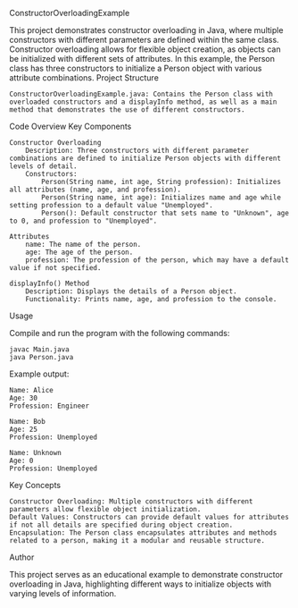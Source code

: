 ConstructorOverloadingExample

This project demonstrates constructor overloading in Java, where multiple constructors with different parameters are defined within the same class. Constructor overloading allows for flexible object creation, as objects can be initialized with different sets of attributes. In this example, the Person class has three constructors to initialize a Person object with various attribute combinations.
Project Structure

    ConstructorOverloadingExample.java: Contains the Person class with overloaded constructors and a displayInfo method, as well as a main method that demonstrates the use of different constructors.

Code Overview
Key Components

    Constructor Overloading
        Description: Three constructors with different parameter combinations are defined to initialize Person objects with different levels of detail.
        Constructors:
            Person(String name, int age, String profession): Initializes all attributes (name, age, and profession).
            Person(String name, int age): Initializes name and age while setting profession to a default value "Unemployed".
            Person(): Default constructor that sets name to "Unknown", age to 0, and profession to "Unemployed".

    Attributes
        name: The name of the person.
        age: The age of the person.
        profession: The profession of the person, which may have a default value if not specified.

    displayInfo() Method
        Description: Displays the details of a Person object.
        Functionality: Prints name, age, and profession to the console.

Usage

Compile and run the program with the following commands:

    javac Main.java
    java Person.java

Example output:

    Name: Alice
    Age: 30
    Profession: Engineer

    Name: Bob
    Age: 25
    Profession: Unemployed

    Name: Unknown
    Age: 0
    Profession: Unemployed

Key Concepts

    Constructor Overloading: Multiple constructors with different parameters allow flexible object initialization.
    Default Values: Constructors can provide default values for attributes if not all details are specified during object creation.
    Encapsulation: The Person class encapsulates attributes and methods related to a person, making it a modular and reusable structure.

Author

This project serves as an educational example to demonstrate constructor overloading in Java, highlighting different ways to initialize objects with varying levels of information.


